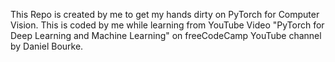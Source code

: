 This Repo is created by me to get my hands dirty on PyTorch for Computer Vision. This is coded by me while learning from YouTube Video "PyTorch for Deep Learning and Machine Learning" on freeCodeCamp YouTube channel by Daniel Bourke.
